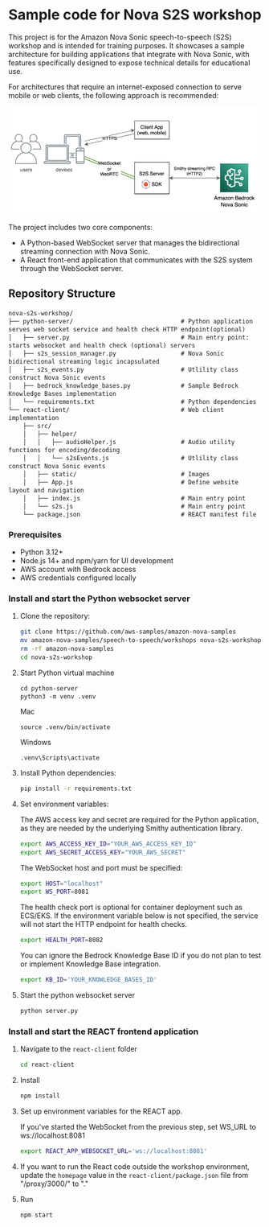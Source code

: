 # Sample code for Nova S2S workshop

This project is for the Amazon Nova Sonic speech-to-speech (S2S) workshop and is intended for training purposes. It showcases a sample architecture for building applications that integrate with Nova Sonic, with features specifically designed to expose technical details for educational use.


For architectures that require an internet-exposed connection to serve mobile or web clients, the following approach is recommended:

![architecture](./static/nova-sonic-sample-architecture.png)

The project includes two core components:
- A Python-based WebSocket server that manages the bidirectional streaming connection with Nova Sonic.
- A React front-end application that communicates with the S2S system through the WebSocket server.


## Repository Structure
```
nova-s2s-workshop/
├── python-server/                              # Python application serves web socket service and health check HTTP endpoint(optional)
│   ├── server.py                               # Main entry point: starts websocket and health check (optional) servers
│   ├── s2s_session_manager.py                  # Nova Sonic bidirectional streaming logic incapsulated
│   ├── s2s_events.py                           # Utlility class construct Nova Sonic events
│   ├── bedrock_knowledge_bases.py              # Sample Bedrock Knowledge Bases implementation
│   └── requirements.txt                        # Python dependencies
└── react-client/                               # Web client implementation
    ├── src/
    │   ├── helper/
    │   │   ├── audioHelper.js                  # Audio utility functions for encoding/decoding
    │   │   └── s2sEvents.js                    # Utlility class construct Nova Sonic events
    │   ├── static/                             # Images
    │   ├── App.js                              # Define website layout and navigation
    │   ├── index.js                            # Main entry point
    │   └── s2s.js                              # Main entry point
    └── package.json                            # REACT manifest file
```

### Prerequisites
- Python 3.12+
- Node.js 14+ and npm/yarn for UI development
- AWS account with Bedrock access
- AWS credentials configured locally

### Install and start the Python websocket server

1. Clone the repository:
    ```bash
    git clone https://github.com/aws-samples/amazon-nova-samples
    mv amazon-nova-samples/speech-to-speech/workshops nova-s2s-workshop
    rm -rf amazon-nova-samples
    cd nova-s2s-workshop
    ```

2. Start Python virtual machine
    ```
    cd python-server
    python3 -m venv .venv
    ```
    Mac
    ```
    source .venv/bin/activate
    ```
    Windows
    ```
    .venv\Scripts\activate
    ```

3. Install Python dependencies:
    ```bash
    pip install -r requirements.txt
    ```

4. Set environment variables:
    
    The AWS access key and secret are required for the Python application, as they are needed by the underlying Smithy authentication library.
    ```bash
    export AWS_ACCESS_KEY_ID="YOUR_AWS_ACCESS_KEY_ID"
    export AWS_SECRET_ACCESS_KEY="YOUR_AWS_SECRET"
    ```
    The WebSocket host and port must be specified:
    ```bash
    export HOST="localhost"
    export WS_PORT=8081
    ```
    The health check port is optional for container deployment such as ECS/EKS. If the environment variable below is not specified, the service will not start the HTTP endpoint for health checks.
    ```bash
    export HEALTH_PORT=8082 
    ```
    
    You can ignore the Bedrock Knowledge Base ID if you do not plan to test or implement Knowledge Base integration.
    ```bash
    export KB_ID='YOUR_KNOWLEDGE_BASES_ID'
    ```

5. Start the python websocket server
    ```bash
    python server.py
    ```

### Install and start the REACT frontend application
1. Navigate to the `react-client` folder
    ```bash
    cd react-client
    ```
2. Install
    ```bash
    npm install
    ```

3. Set up environment variables for the REACT app.

    If you've started the WebSocket from the previous step, set WS_URL to ws://localhost:8081
    ```bash
    export REACT_APP_WEBSOCKET_URL='ws://localhost:8081'
    ```

4. If you want to run the React code outside the workshop environment, update the `homepage` value in the `react-client/package.json` file from "/proxy/3000/" to "."

5. Run
    ```
    npm start
    ```
